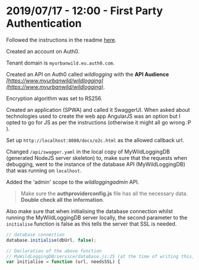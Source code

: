 # 2019/07/17 - 12:00 - First Party Authentication

Followed the instructions in the readme [here](https://github.com/aliceliveprojects/WildLoggingDBParent/blob/master/Authentication.md).

Created an account on Auth0.

Tenant domain is `myurbanwild.eu.auth0.com`.

Created an API on Auth0 called _wildlogging_ with the **API Audience** _[https://www.myurbanwild/wildlogging](https://www.myurbanwild/wildlogging)_.

Encryption algorithm was set to RS256.

Created an application (SPWA) and called it SwaggerUI. When asked about technologies used to create the web app AngularJS was an option but I opted to go for JS as per the instructions (otherwise it might all go wrong :P ).

Set up `http://localhost:8080/docs/o2c.html` as the allowed callback url.

Changed `/api/swagger.yaml` in the local copy of MyWildLoggingDB (generated NodeJS server skeleton) to, make sure that the requests when debugging, went to the instance of the database API (MyWildLoggingDB) that was running on `localhost`.

Added the 'admin' scope to the _wildloggingadmin_ API.

> Make sure the **authproviderconfig.js** file has all the necessary data. **Double check all the information**.

Also make sure that when initialising the database connection whilst running the MyWildLoggingDB server locally, the second parameter to the `initialise` function is false as this tells the server that SSL is needed.

```javascript
// database connection
database.initialise(dbUrl, false);

// Declaration of the above function
// MyWildLoggingDB/service/database.js:25 (at the time of writing this)
var initialise = function (url, needsSSL) {
```

